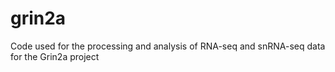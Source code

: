 # grin2a
Code used for the processing and analysis of RNA-seq and snRNA-seq data for the Grin2a project
